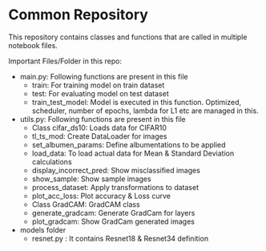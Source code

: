 # Common Repository

This repository contains classes and functions that are called in multiple notebook files.

Important Files/Folder in this repo:
  * main.py: Following functions are present in this file
    * train: For training model on train dataset
    * test: For evaluating model on test dataset
    * train_test_model: Model is executed in this function. Optimized, scheduler, number of epochs, lambda for L1 etc are managed in this.
  * utils.py: Following functions are present in this file
    * Class cifar_ds10: Loads data for CIFAR10
    * tl_ts_mod: Create DataLoader for images
    * set_albumen_params: Define albumentations to be applied
    * load_data: To load actual data for Mean & Standard Deviation calculations
    * display_incorrect_pred: Show misclassified images
    * show_sample: Show sample images
    * process_dataset: Apply transformations to dataset
    * plot_acc_loss: Plot accuracy & Loss curve
    * Class GradCAM: GradCAM class 
    * generate_gradcam: Generate GradCam for layers
    * plot_gradcam: Show GradCam generated images
  * models folder
    * resnet.py : It contains Resnet18 & Resnet34 definition
